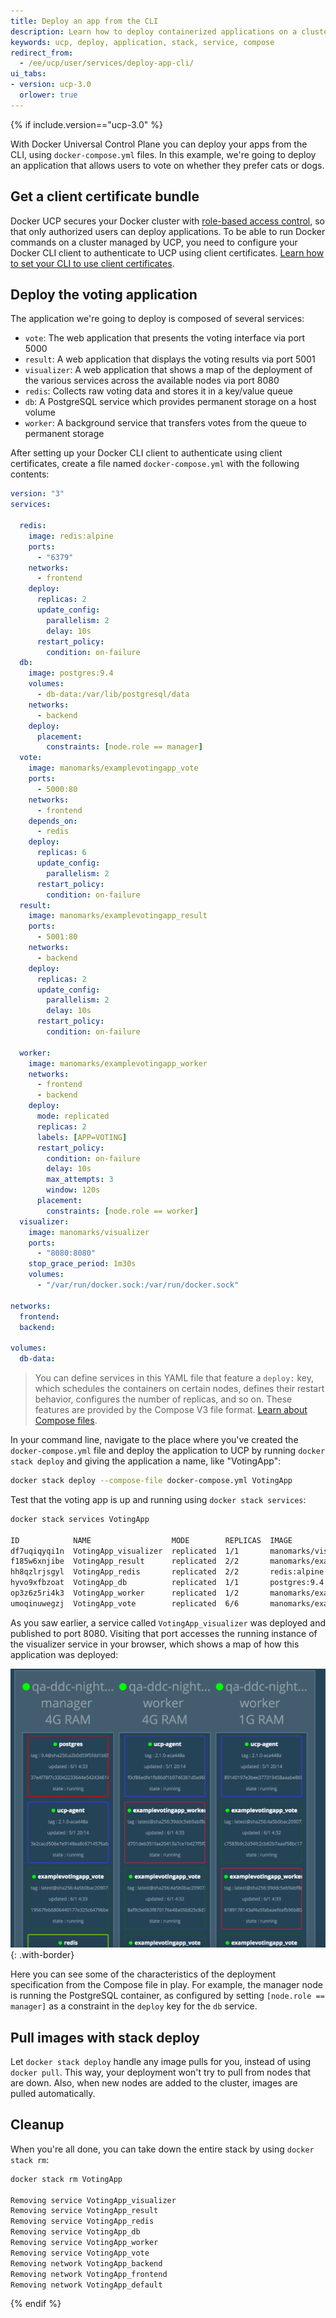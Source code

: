 ```yaml
---
title: Deploy an app from the CLI
description: Learn how to deploy containerized applications on a cluster, with Docker Universal Control Plane.
keywords: ucp, deploy, application, stack, service, compose
redirect_from:
  - /ee/ucp/user/services/deploy-app-cli/
ui_tabs:
- version: ucp-3.0
  orlower: true
---
```

{% if include.version=="ucp-3.0" %}

With Docker Universal Control Plane you can deploy your apps from the CLI,
using `docker-compose.yml` files. In this example, we're going to deploy an
application that allows users to vote on whether they prefer cats or dogs.

## Get a client certificate bundle

Docker UCP secures your Docker cluster with
[role-based access control](../authorization/index.md),
so that only authorized users can deploy applications. To be able to run Docker
commands on a cluster managed by UCP, you need to configure your Docker CLI
client to authenticate to UCP using client certificates.
[Learn how to set your CLI to use client certificates](../user-access/cli.md).

## Deploy the voting application

The application we're going to deploy is composed of several services:

* `vote`: The web application that presents the voting interface via port 5000
* `result`: A web application that displays the voting results via port 5001
* `visualizer`: A web application that shows a map of the deployment of the
  various services across the available nodes via port 8080
* `redis`: Collects raw voting data and stores it in a key/value queue
* `db`: A PostgreSQL service which provides permanent storage on a host volume
* `worker`: A background service that transfers votes from the queue to permanent storage

After setting up your Docker CLI client to authenticate using client certificates,
create a file named `docker-compose.yml` with the following contents:

```yaml
version: "3"
services:

  redis:
    image: redis:alpine
    ports:
      - "6379"
    networks:
      - frontend
    deploy:
      replicas: 2
      update_config:
        parallelism: 2
        delay: 10s
      restart_policy:
        condition: on-failure
  db:
    image: postgres:9.4
    volumes:
      - db-data:/var/lib/postgresql/data
    networks:
      - backend
    deploy:
      placement:
        constraints: [node.role == manager]
  vote:
    image: manomarks/examplevotingapp_vote
    ports:
      - 5000:80
    networks:
      - frontend
    depends_on:
      - redis
    deploy:
      replicas: 6
      update_config:
        parallelism: 2
      restart_policy:
        condition: on-failure
  result:
    image: manomarks/examplevotingapp_result
    ports:
      - 5001:80
    networks:
      - backend
    deploy:
      replicas: 2
      update_config:
        parallelism: 2
        delay: 10s
      restart_policy:
        condition: on-failure

  worker:
    image: manomarks/examplevotingapp_worker
    networks:
      - frontend
      - backend
    deploy:
      mode: replicated
      replicas: 2
      labels: [APP=VOTING]
      restart_policy:
        condition: on-failure
        delay: 10s
        max_attempts: 3
        window: 120s
      placement:
        constraints: [node.role == worker]
  visualizer:
    image: manomarks/visualizer
    ports:
      - "8080:8080"
    stop_grace_period: 1m30s
    volumes:
      - "/var/run/docker.sock:/var/run/docker.sock"

networks:
  frontend:
  backend:

volumes:
  db-data:
```

>  You can define services in this YAML file that feature a `deploy:` key, which
>  schedules the containers on certain nodes, defines their restart behavior,
>  configures the number of replicas, and so on. These features are provided
>  by the Compose V3 file format.
>  [Learn about Compose files](/compose/compose-file/).

In your command line, navigate to the place where you've created the
`docker-compose.yml` file and deploy the application to UCP by running `docker
stack deploy` and giving the application a name, like "VotingApp":

```bash
docker stack deploy --compose-file docker-compose.yml VotingApp
```

Test that the voting app is up and running using `docker stack services`:

```bash
docker stack services VotingApp

ID            NAME                  MODE        REPLICAS  IMAGE
df7uqiqyqi1n  VotingApp_visualizer  replicated  1/1       manomarks/visualizer:latest
f185w6xnjibe  VotingApp_result      replicated  2/2       manomarks/examplevotingapp_result:latest
hh8qzlrjsgyl  VotingApp_redis       replicated  2/2       redis:alpine
hyvo9xfbzoat  VotingApp_db          replicated  1/1       postgres:9.4
op3z6z5ri4k3  VotingApp_worker      replicated  1/2       manomarks/examplevotingapp_worker:latest
umoqinuwegzj  VotingApp_vote        replicated  6/6       manomarks/examplevotingapp_vote:latest
```

As you saw earlier, a service called `VotingApp_visualizer` was deployed and
published to port 8080. Visiting that port accesses the running instance of
the visualizer service in your browser, which shows a map of how this application
was deployed:

![Screenshot of visualizer](../images/deployed_visualizer_detail.png){: .with-border}

Here you can see some of the characteristics of the deployment specification
from the Compose file in play. For example, the manager node is running the
PostgreSQL container, as configured by setting `[node.role == manager]` as a
constraint in the `deploy` key for the `db` service.

## Pull images with stack deploy

Let `docker stack deploy` handle any image pulls for you, instead of using
`docker pull`. This way, your deployment won't try to pull from nodes that
are down. Also, when new nodes are added to the cluster, images are pulled
automatically.

## Cleanup

When you're all done, you can take down the entire stack by using `docker stack
rm`:

```bash
docker stack rm VotingApp

Removing service VotingApp_visualizer
Removing service VotingApp_result
Removing service VotingApp_redis
Removing service VotingApp_db
Removing service VotingApp_worker
Removing service VotingApp_vote
Removing network VotingApp_backend
Removing network VotingApp_frontend
Removing network VotingApp_default
```

{% endif %}
